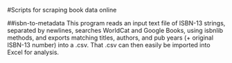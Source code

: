 #Scripts for scraping book data online

##isbn-to-metadata
This program reads an input text file of ISBN-13 strings, separated by newlines, searches WorldCat and Google Books, using isbnlib methods, and exports matching titles, authors, and pub years (+ original ISBN-13 number) into a .csv. That .csv can then easily be imported into Excel for analysis.
